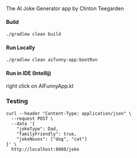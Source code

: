 The AI Joke Generator app by Clinton Teegarden

#### Build
```bash
./gradlew clean build
```

#### Run Locally

```bash
./gradlew clean aifunny-app:bootRun
```

#### Run in IDE (Intellij)
right click on AIFunnyApp.kt

### Testing
```
curl --header "Content-Type: application/json" \
  --request POST \
  --data '{
    "jokeType": Dad, 
    "familyFriendly": true,
    "jokeNouns": ["dog", "cat"]
}' \
  http://localhost:8080/joke
```
